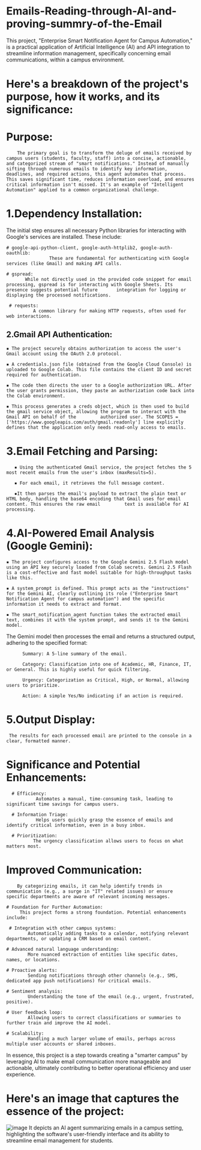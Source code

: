 # Emails-Reading-through-AI-and-proving-summry-of-the-Email
This project, "Enterprise Smart Notification Agent for Campus Automation," is a practical application of Artificial Intelligence (AI) and API integration to streamline information management, specifically concerning email communications, within a campus environment.
# Here's a breakdown of the project's purpose, how it works, and its significance:

# Purpose:
        The primary goal is to transform the deluge of emails received by campus users (students, faculty, staff) into a concise, actionable, and categorized stream of "smart notifications." Instead of manually sifting through numerous emails to identify key information, deadlines, and required actions, this agent automates that process. This saves significant time, reduces information overload, and ensures critical information isn't missed. It's an example of "Intelligent Automation" applied to a common organizational challenge.


 # 1.Dependency Installation: 
 The initial step ensures all necessary Python libraries for interacting with Google's services are installed. These include:

    # google-api-python-client, google-auth-httplib2, google-auth-oauthlib: 
                    These are fundamental for authenticating with Google services (like Gmail) and making API calls.

   	# gspread:
           While not directly used in the provided code snippet for email processing, gspread is for interacting with Google Sheets. Its presence suggests potential future       integration for logging or displaying the processed notifications.

  	 # requests: 
              A common library for making HTTP requests, often used for web interactions.

## 2.Gmail API Authentication:

	▪ The project securely obtains authorization to access the user's Gmail account using the OAuth 2.0 protocol.

	▪ A credentials.json file (obtained from the Google Cloud Console) is uploaded to Google Colab. This file contains the client ID and secret required for authentication.

	▪ The code then directs the user to a Google authorization URL. After the user grants permission, they paste an authorization code back into the Colab environment.

	▪ This process generates a creds object, which is then used to build the gmail service object, allowing the program to interact with the Gmail API on behalf of the 		authorized user. The SCOPES = ['https://www.googleapis.com/auth/gmail.readonly'] line explicitly defines that the application only needs read-only access to emails.

# 3.Email Fetching and Parsing:

       ▪ Using the authenticated Gmail service, the project fetches the 5 most recent emails from the user's inbox (maxResults=5).

       ▪ For each email, it retrieves the full message content.

       ▪It then parses the email's payload to extract the plain text or HTML body, handling the base64 encoding that Gmail uses for email content. This ensures the raw email         text is available for AI processing.

# 4.AI-Powered Email Analysis (Google Gemini):

 	▪ The project configures access to the Google Gemini 2.5 Flash model using an API key securely loaded from Colab secrets. Gemini 2.5 Flash is a cost-effective and fast model suitable for high-throughput tasks like this.

	▪ A system_prompt is defined. This prompt acts as the "instructions" for the Gemini AI, clearly outlining its role ("Enterprise Smart Notification Agent for campus automation") and the specific information it needs to extract and format.

	▪ The smart_notification_agent function takes the extracted email text, combines it with the system prompt, and sends it to the Gemini model.

 The Gemini model then processes the email and returns a structured output, adhering to the specified format:

          Summary: A 5-line summary of the email.

          Category: Classification into one of Academic, HR, Finance, IT, or General. This is highly useful for quick filtering.

          Urgency: Categorization as Critical, High, or Normal, allowing users to prioritize.

          Action: A simple Yes/No indicating if an action is required.

# 5.Output Display: 
     The results for each processed email are printed to the console in a clear, formatted manner.

# Significance and Potential Enhancements:

      # Efficiency: 
	           Automates a manual, time-consuming task, leading to significant time savings for campus users.

      # Information Triage: 
	           Helps users quickly grasp the essence of emails and identify critical information, even in a busy inbox.

      # Prioritization: 
	          The urgency classification allows users to focus on what matters most.

# Improved Communication: 
        By categorizing emails, it can help identify trends in communication (e.g., a surge in "IT" related issues) or ensure specific departments are aware of relevant incoming messages.

    # Foundation for Further Automation: 
	     This project forms a strong foundation. Potential enhancements include:

     # Integration with other campus systems:
	 		Automatically adding tasks to a calendar, notifying relevant departments, or updating a CRM based on email content.

	# Advanced natural language understanding:
 			More nuanced extraction of entities like specific dates, names, or locations.

	# Proactive alerts: 
 			Sending notifications through other channels (e.g., SMS, dedicated app push notifications) for critical emails.

	# Sentiment analysis: 
 			Understanding the tone of the email (e.g., urgent, frustrated, positive).

	# User feedback loop:
 			Allowing users to correct classifications or summaries to further train and improve the AI model.

	# Scalability:
 			Handling a much larger volume of emails, perhaps across multiple user accounts or shared inboxes.

In essence, this project is a step towards creating a "smarter campus" by leveraging AI to make email communication more manageable and actionable, ultimately contributing to better operational efficiency and user experience.

# Here's an image that captures the essence of the project:

![image](https://github.com/user-attachments/assets/7c8d8755-b1ea-45c0-a11e-c07a0a0b00b3)
	It depicts an AI agent summarizing emails in a campus setting, highlighting the software's user-friendly interface and its ability to streamline email management for students.







